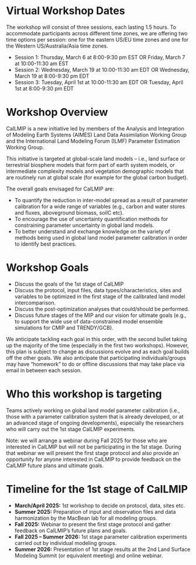 # Virtual Workshop Dates
The workshop will consist of three sessions, each lasting 1.5 hours. To accommodate participants across different time zones, we are offering two time options per session: one for the eastern US/EU time zones and one for the Western US/Australia/Asia time zones.
- Session 1: Thursday, March 6 at 8:00-9:30 pm EST OR Friday, March 7 at 10:00-11:30 am EST 
- Session 2: Wednesday, March 19 at 10:00-11:30 am EDT OR Wednesday, March 19 at 8:00-9:30 pm EDT 
- Session 3: Tuesday, April 1st at 10:00-11:30 am EDT OR Tuesday, April 1st at 8:00-9:30 pm EDT 

# Workshop Overview
CalLMIP is a new initiative led by members of the Analysis and Integration of Modeling Earth Systems (AIMES) Land Data Assimilation Working Group and the International Land Modeling Forum (ILMF) Parameter Estimation Working Group.

This initiative is targeted at global-scale land models – i.e., land surface or terrestrial biosphere models that form part of earth system models, or intermediate complexity models and vegetation demographic models that are routinely run at global scale (for example for the global carbon budget).  

The overall goals envisaged for CalLMIP are:
- To quantify the reduction in inter-model spread as a result of parameter calibration for a wide range of variables (e.g., carbon and water stores and fluxes, aboveground biomass, soilC etc).
- To encourage the use of uncertainty quantification methods for constraining parameter uncertainty in global land models.
- To better understand and exchange knowledge on the variety of methods being used in global land model parameter calibration in order to identify best practices.

# Workshop Goals
- Discuss the goals of the 1st stage of CalLMIP
- Discuss the protocol, input files, data types/characteristics, sites and variables to be optimized in the first stage of the calibrated land model intercomparison.
- Discuss the post-optimization analyses that could/should be performed.
- Discuss future stages of the MIP and our vision for ultimate goals (e.g., to support the wide use of data-constrained model ensemble simulations for CMIP and TRENDY/GCB).

We anticipate tackling each goal in this order, with the second bullet taking up the majority of the time (especially in the first two workshops). However, this plan is subject to change as discussions evolve and as each goal builds off the other goals. We also anticipate that participating individuals/groups may have “homework” to do or offline discussions that may take place via email in between each session.

# Who this workshop is targeting
Teams actively working on global land model parameter calibration (i.e., those with a parameter calibration system that is already developed, or at an advanced stage of ongoing developments), especially the researchers who will carry out the 1st stage CalLMIP experiments.

Note: we will arrange a webinar during Fall 2025 for those who are interested in CalLMIP but will not be participating in the 1st stage. During that webinar we will present the first stage protocol and also provide an opportunity for anyone interested in CalLMIP to provide feedback on the CalLMIP future plans and ultimate goals.

# Timeline for the 1st stage of CalLMIP
- **March/April 2025:** 1st workshop to decide on protocol, data, sites etc.
- **Summer 2025:** Preparation of input and observation files and data harmonization by the MacBean lab for all modeling groups.
- **Fall 2025:** Webinar to present the first stage protocol and gather feedback on CalLMIP’s future plans and goals.
- **Fall 2025 – Summer 2026:** 1st stage parameter calibration experiments carried out by individual modeling groups.
- **Summer 2026:** Presentation of 1st stage results at the 2nd Land Surface Modeling Summit (or equivalent meeting) and online webinar.
